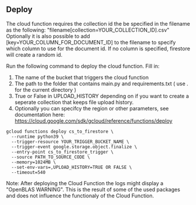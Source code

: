 ## Deploy

The cloud function requires the collection id the be specified in the filename as the following: "filename[collection=YOUR_COLLECTION_ID].csv"
Optionally it is also possible to add [key=YOUR_COLUMN_FOR_DOCUMENT_ID] to the filename to specify which column to use for the document id. If no column is specified, firestore will create a random id. 

Run the following command to deploy the cloud function. Fill in:
1. The name of the bucket that triggers the cloud function
2. The path to the folder that contains main.py and requirements.txt ( use . for the current directory )
3. True or False in UPLOAD_HISTORY depending on if you want to create a seperate collection that keeps file upload history.
4. Optionally you can specifcy the region or other parameters, see documentation here: https://cloud.google.com/sdk/gcloud/reference/functions/deploy

```console
gcloud functions deploy cs_to_firestore \
  --runtime python39 \
  --trigger-resource YOUR_TRIGGER_BUCKET_NAME \
  --trigger-event google.storage.object.finalize \
  --entry-point cs_to_firestore_trigger \
  --source PATH_TO_SOURCE_CODE \
  --memory=1024MB \
  --set-env-vars=,UPLOAD_HISTORY=TRUE OR FALSE \
  --timeout=540
```

Note: After deploying the Cloud Function the logs might display a "OpenBLAS WARNING". This is the result of some of the used packages and does not influence the functionaly of the Cloud Function.